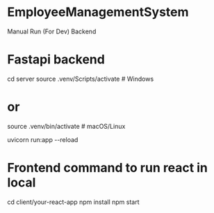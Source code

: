 # EmployeeManagementSystem

Manual Run (For Dev)
Backend

# Fastapi backend 
cd server
source .venv/Scripts/activate  # Windows
# or
source .venv/bin/activate      # macOS/Linux

uvicorn run:app --reload

# Frontend command to run react in local 
cd client/your-react-app
npm install
npm start